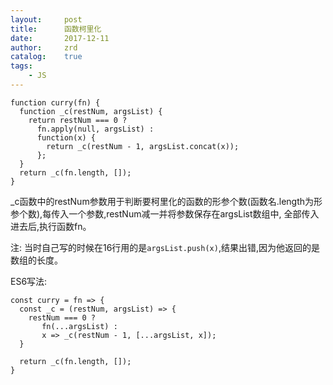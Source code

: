 ```yaml
---
layout:     post
title:      函数柯里化
date:       2017-12-11
author:     zrd
catalog:    true
tags:
    - JS
---
```


```
function curry(fn) {
  function _c(restNum, argsList) {
    return restNum === 0 ?
      fn.apply(null, argsList) :
      function(x) {
        return _c(restNum - 1, argsList.concat(x));
      };
  }
  return _c(fn.length, []);
}
```

_c函数中的restNum参数用于判断要柯里化的函数的形参个数(函数名.length为形参个数),每传入一个参数,restNum减一并将参数保存在argsList数组中,
全部传入进去后,执行函数fn。

注: 当时自己写的时候在16行用的是`argsList.push(x)`,结果出错,因为他返回的是数组的长度。

ES6写法:

```
const curry = fn => {
  const _c = (restNum, argsList) => {
    restNum === 0 ? 
       fn(...argsList) :
       x => _c(restNum - 1, [...argsList, x]);
  }
  
  return _c(fn.length, []);
}
```
